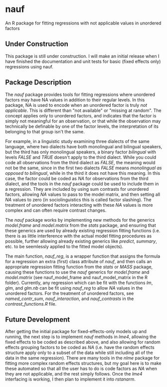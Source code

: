 # nauf
An R package for fitting regressions with not applicable values in unordered factors

## Under Construction
This package is still under construction.  I will make an initial release
when I have finished the documentation and unit tests for basic (fixed effects
only) regressions using nauf.

## Package Description
The *nauf* package provides tools for fitting regressions where
unordered factors may have NA values in addition to their
regular levels.  In this package, NA is used to encode when an
unordered factor is truly *not applicable*.  This is different
than "not available" or "missing at random".  The concept applies only to
unordered factors, and indicates that the factor is simply not meaningful
for an observation, or that while the observation may technically be
definable by one of the factor levels, the interpretation of its belonging
to that group isn't the same.
 
For example, in a linguistic study examining
three dialects of the same language, where two dialects have both monolingual
and bilingual speakers, but the third has only monolingual speakers, a binary
factor *bilingual* with levels *FALSE* and *TRUE* doesn't
apply to the third dialect.  While you could code all observations from
the third dialect as *FALSE*, the meaning would not be the same,
since in the first two dialects *FALSE* means
*monolingual as opposed to bilingual*, while in the third it does not
have this meaning.  In this case, the factor could be coded as *NA*
for observations from the third dialect, and the tools in the *nauf*
package could be used to include them in a regression.  They are included
by using sum contrasts for unordered factors, allowing *NA* values
to pass to the model matrix, and then setting all *NA* values to zero
(in sociolinguistics this is called factor slashing).  The treatment of
unordered factors interacting with these *NA* values is more complex
and can often require contrast changes.

The *nauf* package works by implementing new methods for the generics
*model.frame* and *model.matrix* from the *stats* package, and
ensuring that these generics are used by already existing regression fitting
functions (i.e. there is as little interference with the actual model fitting
procedures as possible, further allowing already existing generics like
*predict*, *summary*, etc. to be seemlessly applied to the fitted model objects).

The main function, *nauf_reg*, is a wrapper function that assigns
the formula for a regression an extra (first) class attribute of
*nauf*, and then calls an appropriate regression
fitting function from the *stats* or *MASS* package, causing these
functions to use the *nauf* generics for *model.frame* and
*model.matrix* (see nauf_model_frame and nauf_model_matrix in the R folder).
Currently, any regression which can be fit with the functions *lm*, *glm*,
and *glm.nb* can be fit using *nauf_reg* to allow *NA* values in the unordered
factors.  For the treatment of unordered factors, see *named_contr_sum*,
*nauf_interaction*, and *nauf_contrasts* in the *contrast_functions.R* file.

## Future Development
After getting the initial package for fixed-effects-only models up and running,
the next step is to implement *nauf* methods in *lme4*, allowing the fixed
effects to be coded as described above, and also allowing for random effects
grouping factors to be coded as *NA* (i.e. have the random effects structure
apply only to a subset of the data while still including all of the data
in the same regression).  There are many tools in the *nlme* package for fitting
more complex random effects structures, but my goal here is to make these
automated so that all the user has to do is code factors as *NA* when they are
not applicable, and the rest simply follows. Once the *lme4* interfacing is
working, I then plan to implement it into *rstanarm*.
